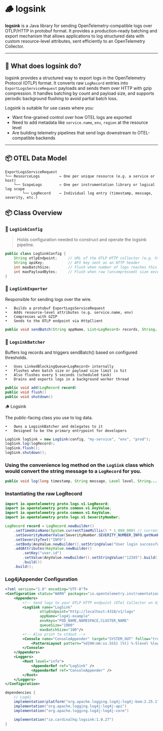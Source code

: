# 🪵 logsink

**logsink** is a Java library for sending OpenTelemetry-compatible logs over OTLP/HTTP in protobuf format. It provides a production-ready batching and export mechanism that allows applications to log structured data with custom resource-level attributes, sent efficiently to an OpenTelemetry Collector.

---

## 📖 What does logsink do?

logsink provides a structured way to export logs in the OpenTelemetry Protocol (OTLP) format. It converts raw `LogRecord` entries into `ExportLogsServiceRequest` payloads and sends them over HTTP with gzip compression. It handles batching by count and payload size, and supports periodic background flushing to avoid partial batch loss.

Logsink is suitable for use cases where you:
- Want fine-grained control over how OTEL logs are exported
- Need to add metadata like `service.name`, `env`, `region` at the resource level
- Are building telemetry pipelines that send logs downstream to OTEL-compatible backends

---

## 📦 OTEL Data Model 

```aiignore
ExportLogsServiceRequest
└── ResourceLogs         ← One per unique resource (e.g. a service or host)
    └── ScopeLogs        ← One per instrumentation library or logical log scope
        └── LogRecord    ← Individual log entry (timestamp, message, severity, etc.)
```

## 📦 Class Overview

### 🔧 `LogSinkConfig`

> Holds configuration needed to construct and operate the logsink pipeline.

```java
public class LogSinkConfig {
    String otlpEndpoint;     // URL of the OTLP HTTP collector (e.g. http://localhost:4318/v1/logs)
    String apiKey;           // API key sent as an HTTP header
    int maxBatchSize;        // Flush when number of logs reaches this
    int maxPayloadBytes;     // Flush when raw (uncompressed) size exceeds this
}
```

### 🔧 `LogSinkExporter`

Responsible for sending logs over the wire.

	•	Builds a protobuf ExportLogsServiceRequest
	•	Adds resource-level attributes (e.g. service.name, env)
	•	Compresses with GZIP
	•	Sends to the OTLP endpoint via HttpClient


```java
public void sendBatch(String appName, List<LogRecord> records, String... resourceTags)
```

### 🔧 `LogsinkBatcher`

Buffers log records and triggers sendBatch() based on configured thresholds.

	•	Uses LinkedBlockingQueue<LogRecord> internally
	•	Flushes when batch size or payload size limit is hit
	•	Also flushes every 5 seconds (scheduled task)
	•	Drains and exports logs in a background worker thread

```java
public void add(LogRecord record)
public void flush()
public void shutdown()
```

🪵 Logsink

The public-facing class you use to log data.

	•	Owns a LogsinkBatcher and delegates to it
	•	Designed to be the primary entrypoint for developers

```java
LogSink logSink = new LogSink(config, "my-service", "env", "prod");
logSink.log(logRecord);
logSink.flush();
logSink.shutdown();
```

### Using the convenience log method on the `LogSink` class which would convert the string message to a `LogRecord` for you.

```java
public void log(long timestamp, String message, Level level, String... tags) // tags here are structured attributes you attach at the logRecord level. 
```

### Instantiating the raw LogRecord

```java
import io.opentelemetry.proto.logs.v1.LogRecord;
import io.opentelemetry.proto.common.v1.AnyValue;
import io.opentelemetry.proto.common.v1.KeyValue;
import io.opentelemetry.proto.logs.v1.SeverityNumber;

LogRecord record = LogRecord.newBuilder()
    .setTimeUnixNano(System.currentTimeMillis() * 1_000_000) // current time in nanoseconds
    .setSeverityNumberValue(SeverityNumber.SEVERITY_NUMBER_INFO.getNumber())
    .setSeverityText("INFO")
    .setBody(AnyValue.newBuilder().setStringValue("User login successful").build())
    .addAttributes(KeyValue.newBuilder()
        .setKey("user.id")
        .setValue(AnyValue.newBuilder().setStringValue("12345").build())
        .build())
    .build();

```


### Log4jAppender Configuration

```xml
<?xml version="1.0" encoding="UTF-8"?>
<Configuration status="WARN" packages="io.opentelemetry.instrumentation.log4j.appender.v2_17">
    <Appenders>
        <!-- Send logs to your OTLP HTTP endpoint (OTel Collector on 4318) -->
        <LogSink name="LogSink"
                otlpEndpoint="http://localhost:4318/v1/logs"
                appName="log4j-example"
                envKeys="POD_NAME,NAMESPACE,CLUSTER_NAME"
                queueSize="1000"
                maxBatchSize="100"/>
        <!-- Also print to stdout -->
        <Console name="ConsoleAppender" target="SYSTEM_OUT" follow="true">
            <PatternLayout pattern="%d{HH:mm:ss.SSS} [%t] %-5level %logger{36} - %msg%n"/>
        </Console>
    </Appenders>
    <Loggers>
        <Root level="info">
            <AppenderRef ref="LogSink" />
            <AppenderRef ref="ConsoleAppender" />
        </Root>
    </Loggers>
</Configuration>
```

```java
dependencies {
    // Log4j
    implementation(platform("org.apache.logging.log4j:log4j-bom:2.25.1"))
    implementation("org.apache.logging.log4j:log4j-api")
    implementation("org.apache.logging.log4j:log4j-core")

    implementation("io.cardinalhq:logsink:1.0.27")
}
```